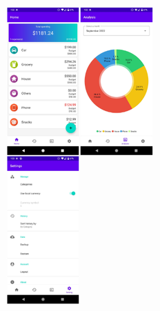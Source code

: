 <p float="left">
<img src="demo_images/Screenshot_20220909-133241.png" width=33% height=33%>
<img src="demo_images/Screenshot_20220909-133257.png" width=33% height=33%>
<img src="demo_images/Screenshot_20220909-133309.png" width=33% height=33%>
</p>
